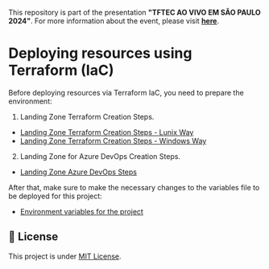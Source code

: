 This repository is part of the presentation **"TFTEC AO VIVO EM SÃO PAULO 2024"**. For more information about the event, please visit [**here**](https://www.tftec.com.br/tftecaovivo-2024/).

# Deploying resources using Terraform (IaC)

Before deploying resources via Terraform IaC, you need to prepare the environment:

1. Landing Zone Terraform Creation Steps.

- [Landing Zone Terraform Creation Steps - Lunix Way](https://github.com/asilvajunior/tftec-terraform-aovivo-24/blob/main/01-Azure-Landing-Zone/Landing_Zone_IAC_LNX.txt)
- [Landing Zone Terraform Creation Steps - Windows Way](https://github.com/asilvajunior/tftec-terraform-aovivo-24/blob/main/01-Azure-Landing-Zone/Landing_Zone_IAC_WIN.txt)

2. Landing Zone for Azure DevOps Creation Steps.

- [Landing Zone Azure DevOps Steps](https://github.com/asilvajunior/tftec-terraform-aovivo-24/blob/main/02-Create-ADO-Pipelines/Landing_Zone_ADO.txt)

After that, make sure to make the necessary changes to the variables file to be deployed for this project:

- [Environment variables for the project](https://github.com/asilvajunior/tftec-terraform-aovivo-24/blob/main/03-Create-AKS-Cluster/stacks/env/aovivo-sp-24/aovivosp24.tfvars)

## :memo: License

This project is under [MIT License](./LICENSE).


